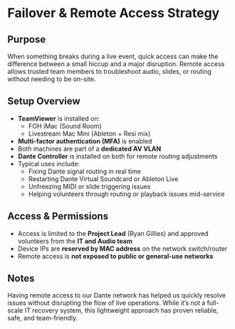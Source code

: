 # Failover & Remote Access Strategy

## Purpose

When something breaks during a live event, quick access can make the difference between a small hiccup and a major disruption. Remote access allows trusted team members to troubleshoot audio, slides, or routing without needing to be on-site.

## Setup Overview

- **TeamViewer** is installed on:
  - FOH iMac (Sound Room)
  - Livestream Mac Mini (Ableton + Resi mix)
- **Multi-factor authentication (MFA)** is enabled
- Both machines are part of a **dedicated AV VLAN**
- **Dante Controller** is installed on both for remote routing adjustments
- Typical uses include:
  - Fixing Dante signal routing in real time
  - Restarting Dante Virtual Soundcard or Ableton Live
  - Unfreezing MIDI or slide triggering issues
  - Helping volunteers through routing or playback issues mid-service

## Access & Permissions

- Access is limited to the **Project Lead** (Ryan Gillies) and approved volunteers from the **IT and Audio team**
- Device IPs are **reserved by MAC address** on the network switch/router
- Remote access is **not exposed to public or general-use networks**

## Notes

Having remote access to our Dante network has helped us quickly resolve issues without disrupting the flow of live operations. While it’s not a full-scale IT recovery system, this lightweight approach has proven reliable, safe, and team-friendly.



